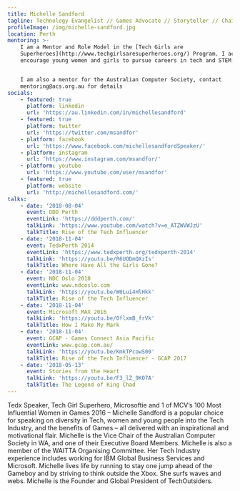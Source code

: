 ```yaml
---
title: Michelle Sandford
tagline: Technology Evangelist // Games Advocate // Storyteller // Chairman
profileImage: /img/michelle-sandford.jpg
location: Perth
mentoring: >-
    I am a Mentor and Role Model in the [Tech Girls are
    Superheroes](http://www.techgirlsaresuperheroes.org/) Program. I actively
    encourage young women and girls to pursue careers in tech and STEM.


    I am also a mentor for the Australian Computer Society, contact
    mentoring@acs.org.au for details
socials:
    - featured: true
      platform: linkedin
      url: 'https://au.linkedin.com/in/michellesandford'
    - featured: true
      platform: twitter
      url: 'https://twitter.com/msandfor'
    - platform: facebook
      url: 'https://www.facebook.com/michellesandfordSpeaker/'
    - platform: instagram
      url: 'https://www.instagram.com/msandfor/'
    - platform: youtube
      url: 'https://www.youtube.com/user/msandfor'
    - featured: true
      platform: website
      url: 'http://michellesandford.com/'
talks:
    - date: '2018-08-04'
      event: DDD Perth
      eventLink: 'https://dddperth.com/'
      talkLink: 'https://www.youtube.com/watch?v=e_ATZWVWJzU'
      talkTitle: Rise of the Tech Influencer
    - date: '2018-11-04'
      event: TedxPerth 2014
      eventLink: 'https://www.tedxperth.org/tedxperth-2014'
      talkLink: 'https://youtu.be/R6UODmQXzIs'
      talkTitle: Where Have All the Girls Gone?
    - date: '2018-11-04'
      event: NDC Oslo 2018
      eventLink: www.ndcoslo.com
      talkLink: 'https://youtu.be/W0Lui4HlHkk'
      talkTitle: Rise of the Tech Influencer
    - date: '2018-11-04'
      event: Microsoft MAX 2016
      talkLink: 'https://youtu.be/0flxmB_frVk'
      talkTitle: How I Make My Mark
    - date: '2018-11-04'
      event: GCAP - Games Connect Asia Pacific
      eventLink: www.gcap.com.au/
      talkLink: 'https://youtu.be/KmkTPcowS00'
      talkTitle: Rise of the Tech Influencer - GCAP 2017
    - date: '2018-05-13'
      event: Stories from the Heart
      talkLink: 'https://youtu.be/F3_lZ_9K07A'
      talkTitle: The Legend of King Chad
---
```


Tedx Speaker, Tech Girl Superhero, Microsoftie and 1 of MCV’s 100 Most Influential Women in Games 2016 – Michelle Sandford is a popular choice for speaking on diversity in Tech, women and young people into the Tech Industry, and the benefits of Games – all delivered with an inspirational and motivational flair. Michelle is the Vice Chair of the Australian Computer Society in WA, and one of their Executive Board Members. Michelle is also a member of the WAITTA Organising Committee. Her Tech Industry experience includes working for IBM Global Business Services and Microsoft. Michelle lives life by running to stay one jump ahead of the Gameboy and by striving to think outside the Xbox. She surfs waves and webs. Michelle is the Founder and Global President of TechOutsiders.
